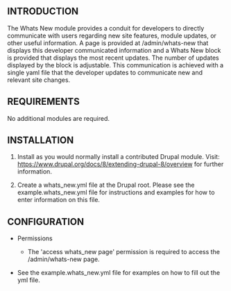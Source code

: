 INTRODUCTION
------------
 
 The Whats New module provides a conduit for developers to directly communicate with users regarding new site features, 
 module updates, or other useful information. A page is provided at /admin/whats-new that displays this developer 
 communicated information and a Whats New block is provided that displays the most recent updates. The number 
 of updates displayed by the block is adjustable. This communication is achieved with a single yaml file that the 
 developer updates to communicate new and relevant site changes.

REQUIREMENTS
------------

 No additional modules are required.

INSTALLATION
------------

 1. Install as you would normally install a contributed Drupal module. Visit:
 https://www.drupal.org/docs/8/extending-drupal-8/overview
 for further information.
   
 2. Create a whats_new.yml file at the Drupal root. Please see the example.whats_new.yml file for instructions and 
 examples for how to enter information on this file.

CONFIGURATION
-------------

 - Permissions
   * The 'access whats_new page' permission is required to access the /admin/whats-new page.

 - See the example.whats_new.yml file for examples on how to fill out the yml file.
